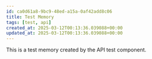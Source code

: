 ```yaml
---
id: ca0d61a8-9bc9-48ed-a15a-0af42add8c06
title: Test Memory
tags: [test, api]
created_at: 2025-03-12T00:13:36.039088+00:00
updated_at: 2025-03-12T00:13:36.039088+00:00
---
```


This is a test memory created by the API test component.